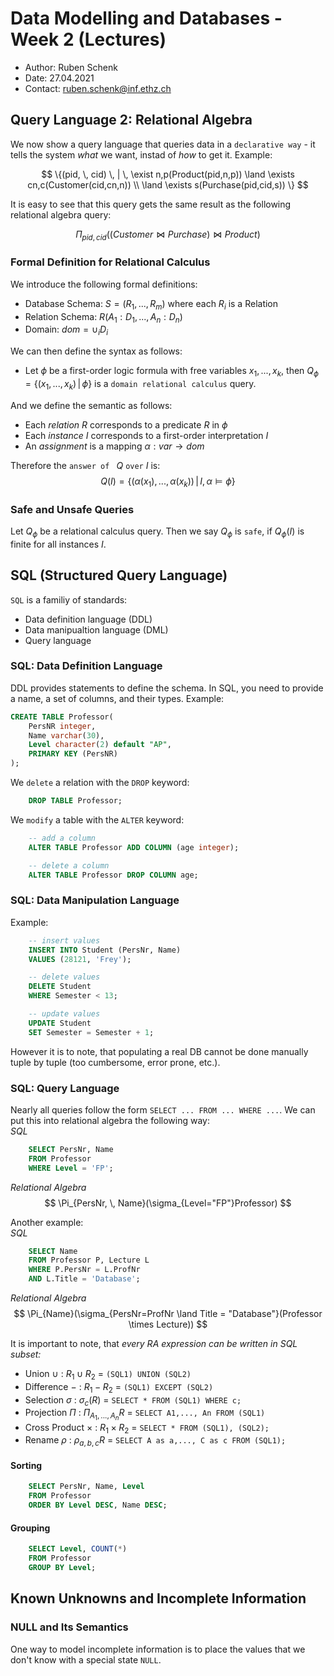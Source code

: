 # Data Modelling and Databases - Week 2 (Lectures)
- Author: Ruben Schenk
- Date: 27.04.2021
- Contact: ruben.schenk@inf.ethz.ch

## Query Language 2: Relational Algebra
We now show a query language that queries data in a `declarative way` - it tells the system *what* we want, instad of *how* to get it. Example:

$$
\{(pid, \, cid) \, | \, \exist n,p(Product(pid,n,p)) \land \exists cn,c(Customer(cid,cn,n)) \\ \land \exists s(Purchase(pid,cid,s)) \}
$$

It is easy to see that this query gets the same result as the following relational algebra query:

$$
\Pi_{pid,cid}((Customer \bowtie Purchase) \bowtie Product)
$$

### Formal Definition for Relational Calculus
We introduce the following formal definitions:
- Database Schema: $S = (R_1,..., \, R_m)$ where each $R_i$ is a Relation
- Relation Schema: $R(A_1:D_1,..., \, A_n:D_n)$
- Domain: $dom = \cup_i D_i$

We can then define the syntax as follows:
- Let $\phi$ be a first-order logic formula with free variables $x_1,..., \, x_k,$ then $Q_{\phi} = \{(x_1,..., \, x_k) \, | \, \phi \}$ is a `domain relational calculus` query.

And we define the semantic as follows:
- Each *relation* $R$ corresponds to a predicate $R$ in $\phi$
- Each *instance* $I$ corresponds to a first-order interpretation $I$
- An *assignment* is a mapping $\alpha : var \to dom$

Therefore the `answer of ` $Q$ `over` $I$ is:
$$
Q(I) = \{(\alpha(x_1),..., \, \alpha(x_k) ) \, | \, I, \, \alpha \vDash \phi \}
$$

### Safe and Unsafe Queries
Let $Q_{\phi}$ be a relational calculus query. Then we say $Q_{\phi}$ is `safe`, if $Q_{\phi}(I)$ is finite for all instances $I$.

## SQL (Structured Query Language)
`SQL` is a familiy of standards:
- Data definition language (DDL)
- Data manipualtion language (DML)
- Query language

### SQL: Data Definition Language
DDL provides statements to define the schema. In SQL, you need to provide a name, a set of columns, and their types. Example:

```sql
CREATE TABLE Professor(
    PersNR integer,
    Name varchar(30),
    Level character(2) default "AP",
    PRIMARY KEY (PersNR)
);
```

We `delete` a relation with the `DROP` keyword:

```sql
    DROP TABLE Professor;
```

We `modify` a table with the `ALTER` keyword:

```sql
    -- add a column
    ALTER TABLE Professor ADD COLUMN (age integer);

    -- delete a column
    ALTER TABLE Professor DROP COLUMN age;
```

### SQL: Data Manipulation Language
Example:

```sql
    -- insert values
    INSERT INTO Student (PersNr, Name)
    VALUES (28121, 'Frey');

    -- delete values
    DELETE Student 
    WHERE Semester < 13;

    -- update values
    UPDATE Student
    SET Semester = Semester + 1;
```

However it is to note, that populating a real DB cannot be done manually tuple by tuple (too cumbersome, error prone, etc.).

### SQL: Query Language
Nearly all queries follow the form `SELECT ... FROM ... WHERE ...`. We can put this into relational algebra the following way: <br>
*SQL*
```sql
    SELECT PersNr, Name
    FROM Professor
    WHERE Level = 'FP';
```
*Relational Algebra*
$$
\Pi_{PersNr, \, Name}(\sigma_{Level="FP"}Professor)
$$

Another example: <br>
*SQL*
```sql
    SELECT Name
    FROM Professor P, Lecture L
    WHERE P.PersNr = L.ProfNr
    AND L.Title = 'Database';
```
*Relational Algebra*
$$
\Pi_{Name}(\sigma_{PersNr=ProfNr \land Title = "Database"}(Professor \times Lecture))
$$

It is important to note, that *every RA expression can be written in SQL subset:*
- Union $\cup$ : $R_1 \cup R_2$ = `(SQL1) UNION (SQL2)`
- Difference $-$ : $R_1 - R_2$ = `(SQL1) EXCEPT (SQL2)`
- Selection $\sigma$ : $\sigma_c(R)$ = `SELECT * FROM (SQL1) WHERE c;`
- Projection $\Pi$ : $\Pi_{A_1,..., \, A_n}R$ = `SELECT A1,..., An FROM (SQL1)`
- Cross Product $\times$ : $R_1 \times R_2$ = `SELECT * FROM (SQL1), (SQL2);`
- Rename $\rho$ : $\rho_{a,b,c}R$ = `SELECT A as a,..., C as c FROM (SQL1);`

#### Sorting
```sql
    SELECT PersNr, Name, Level
    FROM Professor
    ORDER BY Level DESC, Name DESC;
```

#### Grouping
```sql
    SELECT Level, COUNT(*)
    FROM Professor
    GROUP BY Level;
```

## Known Unknowns and Incomplete Information
### NULL and Its Semantics
One way to model incomplete information is to place the values that we don't know with a special state `NULL`.